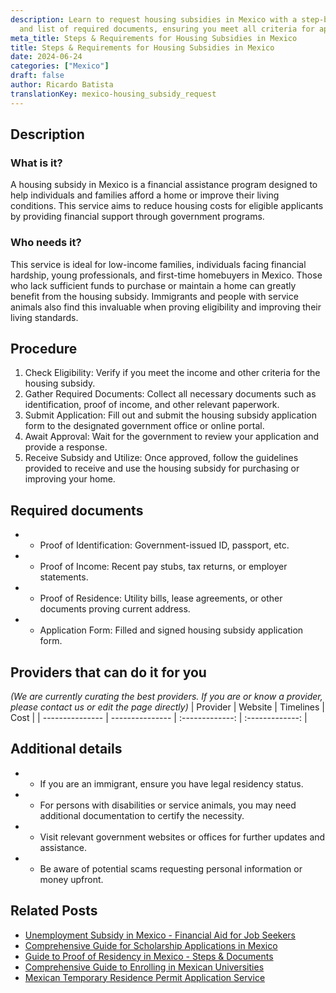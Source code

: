 ```yaml
---
description: Learn to request housing subsidies in Mexico with a step-by-step guide
  and list of required documents, ensuring you meet all criteria for approval.
meta_title: Steps & Requirements for Housing Subsidies in Mexico
title: Steps & Requirements for Housing Subsidies in Mexico
date: 2024-06-24
categories: ["Mexico"]
draft: false
author: Ricardo Batista
translationKey: mexico-housing_subsidy_request
---
```



## Description
### What is it?
A housing subsidy in Mexico is a financial assistance program designed to help individuals and families afford a home or improve their living conditions. This service aims to reduce housing costs for eligible applicants by providing financial support through government programs.

### Who needs it?
This service is ideal for low-income families, individuals facing financial hardship, young professionals, and first-time homebuyers in Mexico. Those who lack sufficient funds to purchase or maintain a home can greatly benefit from the housing subsidy. Immigrants and people with service animals also find this invaluable when proving eligibility and improving their living standards.

## Procedure

1. Check Eligibility: Verify if you meet the income and other criteria for the housing subsidy.
2. Gather Required Documents: Collect all necessary documents such as identification, proof of income, and other relevant paperwork.
3. Submit Application: Fill out and submit the housing subsidy application form to the designated government office or online portal.
4. Await Approval: Wait for the government to review your application and provide a response.
5. Receive Subsidy and Utilize: Once approved, follow the guidelines provided to receive and use the housing subsidy for purchasing or improving your home.


## Required documents

- * Proof of Identification: Government-issued ID, passport, etc.
- * Proof of Income: Recent pay stubs, tax returns, or employer statements.
- * Proof of Residence: Utility bills, lease agreements, or other documents proving current address.
- * Application Form: Filled and signed housing subsidy application form.


## Providers that can do it for you
_(We are currently curating the best providers. If you are or know a provider, please contact us or edit the page directly)_
| Provider        |     Website     |     Timelines    |       Cost      |
| --------------- | --------------- |  :-------------: | :-------------: |

## Additional details

- * If you are an immigrant, ensure you have legal residency status.
- * For persons with disabilities or service animals, you may need additional documentation to certify the necessity.
- * Visit relevant government websites or offices for further updates and assistance.
- * Be aware of potential scams requesting personal information or money upfront.

## Related Posts

- [Unemployment Subsidy in Mexico - Financial Aid for Job Seekers](https://tramitit.com/guides/mexico/unemployment_subsidy_request/)
- [Comprehensive Guide for Scholarship Applications in Mexico](https://tramitit.com/guides/mexico/scholarship_application/)
- [Guide to Proof of Residency in Mexico - Steps & Documents](https://tramitit.com/guides/mexico/proof_of_residency/)
- [Comprehensive Guide to Enrolling in Mexican Universities](https://tramitit.com/guides/mexico/higher_education_enrollment/)
- [Mexican Temporary Residence Permit Application Service](https://tramitit.com/guides/mexico/temporary_residence_permit/)